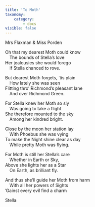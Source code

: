 ```yaml
---
title: 'To Moth'
taxonomy:
    category:
        - docs
visible: false
---
```


<div class="author">Mrs Flaxman &amp; Miss Porden</div>

Oh that my dearest Moth could know  
&emsp;The bounds of Stella’s love  
Her jealousies she would forego  
&emsp;If Stella chanced to rove.  

But dearest Moth forgets, ’tis plain  
&emsp;How lately she was seen  
Flitting thro’ Richmond’s pleasant lane  
&emsp;And over Richmond Green.  

For Stella knew her Moth so sly  
&emsp;Was going to take a flight  
She therefore mounted to the sky  
&emsp;Among her kindred bright.  

Close by the moon her station lay  
&emsp;With Phoebus she was vying  
To make the Night shine clear as day  
&emsp;While pretty Moth was flying.  
 
For Moth is still her Stella’s care  
&emsp;Whether in Earth or Sky,  
Above she lights her as a Star  
&emsp;On Earth, as brilliant fly.  

And thus she’ll guide her Moth from harm  
&emsp;With all her powers of Sights  
’Gainst every evil find a charm  

Stella